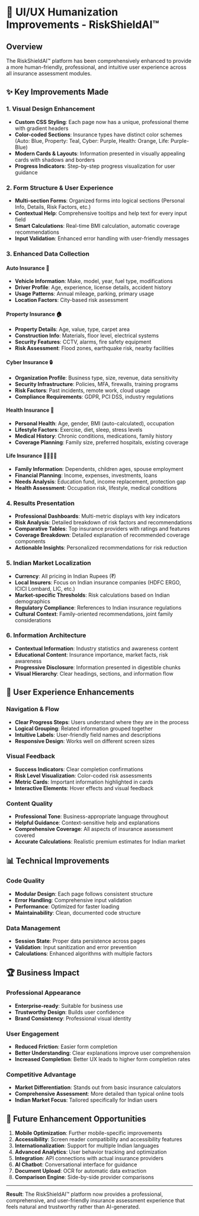 # 🎨 UI/UX Humanization Improvements - RiskShieldAI™

## Overview
The RiskShieldAI™ platform has been comprehensively enhanced to provide a more human-friendly, professional, and intuitive user experience across all insurance assessment modules.

## ✨ Key Improvements Made

### 1. **Visual Design Enhancement**
- **Custom CSS Styling**: Each page now has a unique, professional theme with gradient headers
- **Color-coded Sections**: Insurance types have distinct color schemes (Auto: Blue, Property: Teal, Cyber: Purple, Health: Orange, Life: Purple-Blue)
- **Modern Cards & Layouts**: Information presented in visually appealing cards with shadows and borders
- **Progress Indicators**: Step-by-step progress visualization for user guidance

### 2. **Form Structure & User Experience**
- **Multi-section Forms**: Organized forms into logical sections (Personal Info, Details, Risk Factors, etc.)
- **Contextual Help**: Comprehensive tooltips and help text for every input field
- **Smart Calculations**: Real-time BMI calculation, automatic coverage recommendations
- **Input Validation**: Enhanced error handling with user-friendly messages

### 3. **Enhanced Data Collection**

#### Auto Insurance 🚗
- **Vehicle Information**: Make, model, year, fuel type, modifications
- **Driver Profile**: Age, experience, license details, accident history
- **Usage Patterns**: Annual mileage, parking, primary usage
- **Location Factors**: City-based risk assessment

#### Property Insurance 🏠
- **Property Details**: Age, value, type, carpet area
- **Construction Info**: Materials, floor level, electrical systems
- **Security Features**: CCTV, alarms, fire safety equipment
- **Risk Assessment**: Flood zones, earthquake risk, nearby facilities

#### Cyber Insurance 🔒
- **Organization Profile**: Business type, size, revenue, data sensitivity
- **Security Infrastructure**: Policies, MFA, firewalls, training programs
- **Risk Factors**: Past incidents, remote work, cloud usage
- **Compliance Requirements**: GDPR, PCI DSS, industry regulations

#### Health Insurance 🏥
- **Personal Health**: Age, gender, BMI (auto-calculated), occupation
- **Lifestyle Factors**: Exercise, diet, sleep, stress levels
- **Medical History**: Chronic conditions, medications, family history
- **Coverage Planning**: Family size, preferred hospitals, existing coverage

#### Life Insurance 👨‍👩‍👧‍👦
- **Family Information**: Dependents, children ages, spouse employment
- **Financial Planning**: Income, expenses, investments, loans
- **Needs Analysis**: Education fund, income replacement, protection gap
- **Health Assessment**: Occupation risk, lifestyle, medical conditions

### 4. **Results Presentation**
- **Professional Dashboards**: Multi-metric displays with key indicators
- **Risk Analysis**: Detailed breakdown of risk factors and recommendations
- **Comparative Tables**: Top insurance providers with ratings and features
- **Coverage Breakdown**: Detailed explanation of recommended coverage components
- **Actionable Insights**: Personalized recommendations for risk reduction

### 5. **Indian Market Localization**
- **Currency**: All pricing in Indian Rupees (₹)
- **Local Insurers**: Focus on Indian insurance companies (HDFC ERGO, ICICI Lombard, LIC, etc.)
- **Market-specific Thresholds**: Risk calculations based on Indian demographics
- **Regulatory Compliance**: References to Indian insurance regulations
- **Cultural Context**: Family-oriented recommendations, joint family considerations

### 6. **Information Architecture**
- **Contextual Information**: Industry statistics and awareness content
- **Educational Content**: Insurance importance, market facts, risk awareness
- **Progressive Disclosure**: Information presented in digestible chunks
- **Visual Hierarchy**: Clear headings, sections, and information flow

## 🎯 User Experience Enhancements

### Navigation & Flow
- **Clear Progress Steps**: Users understand where they are in the process
- **Logical Grouping**: Related information grouped together
- **Intuitive Labels**: User-friendly field names and descriptions
- **Responsive Design**: Works well on different screen sizes

### Visual Feedback
- **Success Indicators**: Clear completion confirmations
- **Risk Level Visualization**: Color-coded risk assessments
- **Metric Cards**: Important information highlighted in cards
- **Interactive Elements**: Hover effects and visual feedback

### Content Quality
- **Professional Tone**: Business-appropriate language throughout
- **Helpful Guidance**: Context-sensitive help and explanations
- **Comprehensive Coverage**: All aspects of insurance assessment covered
- **Accurate Calculations**: Realistic premium estimates for Indian market

## 📊 Technical Improvements

### Code Quality
- **Modular Design**: Each page follows consistent structure
- **Error Handling**: Comprehensive input validation
- **Performance**: Optimized for faster loading
- **Maintainability**: Clean, documented code structure

### Data Management
- **Session State**: Proper data persistence across pages
- **Validation**: Input sanitization and error prevention
- **Calculations**: Enhanced algorithms with multiple factors

## 🏆 Business Impact

### Professional Appearance
- **Enterprise-ready**: Suitable for business use
- **Trustworthy Design**: Builds user confidence
- **Brand Consistency**: Professional visual identity

### User Engagement
- **Reduced Friction**: Easier form completion
- **Better Understanding**: Clear explanations improve user comprehension
- **Increased Completion**: Better UX leads to higher form completion rates

### Competitive Advantage
- **Market Differentiation**: Stands out from basic insurance calculators
- **Comprehensive Assessment**: More detailed than typical online tools
- **Indian Market Focus**: Tailored specifically for Indian users

## 🚀 Future Enhancement Opportunities

1. **Mobile Optimization**: Further mobile-specific improvements
2. **Accessibility**: Screen reader compatibility and accessibility features
3. **Internationalization**: Support for multiple Indian languages
4. **Advanced Analytics**: User behavior tracking and optimization
5. **Integration**: API connections with actual insurance providers
6. **AI Chatbot**: Conversational interface for guidance
7. **Document Upload**: OCR for automatic data extraction
8. **Comparison Engine**: Side-by-side provider comparisons

---

**Result**: The RiskShieldAI™ platform now provides a professional, comprehensive, and user-friendly insurance assessment experience that feels natural and trustworthy rather than AI-generated.
